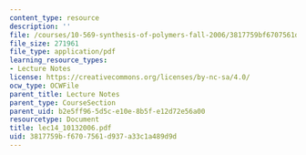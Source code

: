 ```yaml
---
content_type: resource
description: ''
file: /courses/10-569-synthesis-of-polymers-fall-2006/3817759bf6707561d937a33c1a489d9d_lec14_10132006.pdf
file_size: 271961
file_type: application/pdf
learning_resource_types:
- Lecture Notes
license: https://creativecommons.org/licenses/by-nc-sa/4.0/
ocw_type: OCWFile
parent_title: Lecture Notes
parent_type: CourseSection
parent_uid: b2e5ff96-5d5c-e10e-8b5f-e12d72e56a00
resourcetype: Document
title: lec14_10132006.pdf
uid: 3817759b-f670-7561-d937-a33c1a489d9d
---
```

